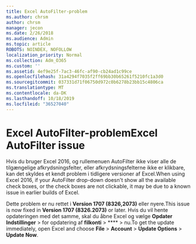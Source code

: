 ```yaml
---
title: Excel AutoFilter-problem
ms.author: chrsm
author: chrsm
manager: jecon
ms.date: 2/26/2018
ms.audience: Admin
ms.topic: article
ROBOTS: NOINDEX, NOFOLLOW
localization_priority: Normal
ms.collection: Adm_O365
ms.custom: ''
ms.assetid: 4ef9e25f-7ac3-46fc-af90-cb24ad1c99ce
ms.openlocfilehash: 31a4294f7035f2ff69bb30b65261f5210fc1a3d0
ms.sourcegitcommit: 037331d71f06750d972c0b6278b23bb15c4806ca
ms.translationtype: MT
ms.contentlocale: da-DK
ms.lasthandoff: 10/18/2019
ms.locfileid: "36527040"
---
```

# <a name="excel-autofilter-issue"></a><span data-ttu-id="b8cff-102">Excel AutoFilter-problem</span><span class="sxs-lookup"><span data-stu-id="b8cff-102">Excel AutoFilter issue</span></span>

<span data-ttu-id="b8cff-103">Hvis du bruger Excel 2016, og rullemenuen AutoFilter ikke viser alle de tilgængelige afkrydsningsfelter, eller afkrydsningsfelterne ikke er klikbare, kan det skyldes et kendt problem i tidligere versioner af Excel.</span><span class="sxs-lookup"><span data-stu-id="b8cff-103">When using Excel 2016, if your AutoFilter drop-down doesn't show all the available check boxes, or the check boxes are not clickable, it may be due to a known issue in earlier builds of Excel.</span></span> 
  
<span data-ttu-id="b8cff-104">Dette problem er nu rettet i **Version 1707 (8326,2073)** eller nyere.</span><span class="sxs-lookup"><span data-stu-id="b8cff-104">This issue is now fixed in **Version 1707 (8326.2073)** or later.</span></span> <span data-ttu-id="b8cff-105">Hvis du vil hente opdateringen med det samme, skal du åbne Excel og vælge **Opdater** **Indstillinger** \> for opdatering af **filkonti** \> \*\*\*\* \> nu.</span><span class="sxs-lookup"><span data-stu-id="b8cff-105">To get the update immediately, open Excel and choose **File** \> **Account** \> **Update Options** \> **Update Now**.</span></span>
  


